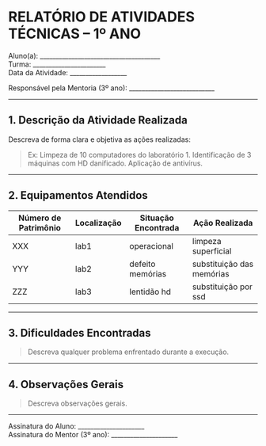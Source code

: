 # RELATÓRIO DE ATIVIDADES TÉCNICAS – 1º ANO

Aluno(a): ______________________________________  
Turma: _______________________  
Data da Atividade: __________________

Responsável pela Mentoria (3º ano): ___________________________

---

## 1. Descrição da Atividade Realizada
Descreva de forma clara e objetiva as ações realizadas:

> Ex: Limpeza de 10 computadores do laboratório 1. Identificação de 3 máquinas com HD danificado. Aplicação de antivírus.

---

## 2. Equipamentos Atendidos
| Número de Patrimônio | Localização | Situação Encontrada | Ação Realizada |
|----------------------|-------------|----------------------|----------------|
|         XXX             |     lab1        |         operacional             |  limpeza superficial          |
|         YYY             |      lab2       |         defeito memórias           | substituição das memórias  |
|         ZZZ             |       lab3      |         lentidão hd             | substituição por ssd       |

---

## 3. Dificuldades Encontradas
> Descreva qualquer problema enfrentado durante a execução.

---

## 4. Observações Gerais

> Descreva observações gerais.

---

Assinatura do Aluno: _____________________  
Assinatura do Mentor (3º ano): _____________________
